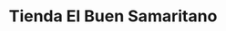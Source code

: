 ---
title: "Tienda El Buen Samaritano"
url: /zona-19-ciudad-de-guatemala/tienda-el-buen-samaritano/
shop: Allgemein
---